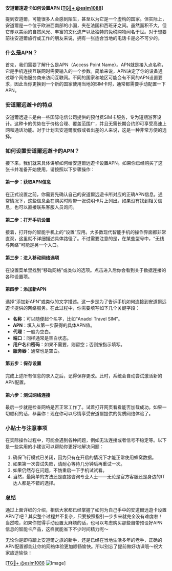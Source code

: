 **安道爾遠遊卡如何设置APN [[TG💪+ @esim1088](https://t.me/s/esim1088)]**

提到安道爾，可能很多人会感到陌生，甚至以为它是一个虚构的国家。但实际上，安道爾是一个位于欧洲西南部的小国，夹在法国和西班牙之间。虽然面积不大，但它却以美丽的自然风光、丰富的文化遗产以及独特的免税购物闻名于世。对于想要前往安道爾旅行或工作的朋友来说，拥有一张适合当地的电话卡是必不可少的。

### 什么是APN？

首先，我们需要了解什么是APN（Access Point Name）。APN就是接入点名称，它是手机连接互联网时需要输入的一个参数。简单来说，APN决定了你的设备通过哪个网络服务商来访问互联网。不同的国家和地区可能会有不同的APN设置要求，因此当你更换到一个新的国家使用当地的SIM卡时，通常都需要手动配置一下APN。

### 安道爾远遊卡的特点

安道爾远遊卡是由一些国际电信公司提供的预付费SIM卡服务，专为短期游客设计。这种卡的优势在于价格合理、覆盖范围广，并且无需长期合约即可享受高速上网和通话功能。对于计划去安道爾度假或者出差的人来说，这是一种非常方便的选择。

### 如何设置安道爾远遊卡的APN？

接下来，我们就来具体讲解如何给安道爾远遊卡设置APN。如果你已经购买了这张卡并准备开始使用，请按照以下步骤操作：

#### 第一步：获取APN信息
在正式设置之前，你需要先确认自己的安道爾远遊卡所对应的正确APN信息。通常情况下，这些信息会在购买时附带一张说明卡片上列出。如果没有找到相关信息，也可以直接联系客服人员询问。

#### 第二步：打开手机设置
接着，打开你的智能手机上的“设置”应用。大多数现代智能手机的操作界面都非常直观，这里就不详细描述具体路径了。不过需要注意的是，在某些型号中，“无线与网络”可能是另一个入口。

#### 第三步：进入移动网络选项
在设置菜单里找到“移动网络”或类似的选项。点击进入后你会看到关于数据连接的各种设置项。

#### 第四步：添加新APN
选择“添加新APN”或类似的文字描述。这一步是为了告诉手机如何连接到安道爾远遊卡提供的网络服务。在此过程中，你需要填写如下几个关键字段：
- **名称**：可以随便起个名字，比如“Anadol Travel SIM”。
- **APN**：填入从第一步获得的具体APN值。
- **代理**：一般为空白。
- **端口**：同样通常是空白状态。
- **用户名**和**密码**：如果不需要，则留空；否则按指示填写。
- **服务器**：通常也是空白。

#### 第五步：保存设置
完成上述所有信息的录入之后，记得保存更改。此时，系统会自动尝试激活新的APN配置。

#### 第六步：测试网络连接
最后一步就是检查网络是否正常工作了。试着打开网页看看能否加载成功。如果一切顺利的话，恭喜你！现在你可以尽情享受安道爾提供的优质网络体验了。

### 小贴士与注意事项

在实际操作过程中，可能会遇到各种问题，例如无法连接或者信号不稳定等。以下是一些实用的小建议可以帮助你更好地解决问题：

1. 确保飞行模式已关闭，因为只有在开启的情况下才能正常使用蜂窝数据。
2. 如果第一次尝试失败，请耐心等待几分钟后再重试一次。
3. 如果仍然存在问题，不妨重启一下手机试试看。
4. 当然，最简单的方法还是直接咨询专业人士——无论是官方客服还是身边的IT达人都是不错的选择。

### 总结

通过上面详细的介绍，相信大家都已经掌握了如何为自己手中的安道爾远遊卡设置APN了吧？其实整个过程并不复杂，只要按照指引一步步来就完全没有难度啦！当然啦，如果你觉得手动设置太麻烦的话，也可以考虑购买那些自带预设好APN信息的智能卡产品，这样就能省下不少时间精力呢～

无论你是即将踏上安道爾之旅的新手，还是已经在当地生活多年的老手，正确的APN配置都能让你的网络体验更加顺畅愉快。所以别忘了提前做好功课哦～祝大家旅途愉快！

[[TG💪+ @esim1088](https://t.me/s/esim1088) ![Image](https://i.postimg.cc/4NQfJmqS/Snipaste-2025-05-13-00-14-12.png)]